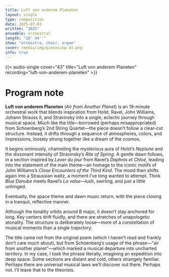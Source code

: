 ```yaml
---
title: Luft von anderem Planeten
layout: single
type: composition
date: 2025-07-03
written: "2025"
ensemble: orchestral
length: "18' 44''"
show: "orchestra, choir, organ"
cover: /media/img/pieces/op-43.png
info: true
---
```


{{< audio-single cover="43" title="Luft von anderem Planeten" recording="luft-von-anderem-planeten" >}}

# Program note

**Luft von anderem Planeten** (*Air from Another Planet*) is an 19-minute orchestral work that blends inspiration from Holst, Ravel, John Williams, Johann Strauss II, and Stravinsky into a single, eclectic journey through musical space. Much like the title—borrowed (perhaps misappropriated) from Schoenberg’s 2nd String Quartet—the piece doesn’t follow a clear-cut structure. Instead, it drifts through a sequence of atmospheres, colors, and impressions, loosely strung together like a dream of the cosmos.

It begins ominously, channeling the mysterious aura of Holst’s *Neptune* and the dissonant intensity of Stravinsky’s *Rite of Spring*. A gentle dawn follows, in a section inspired by *Lever du jour* from Ravel’s *Daphnis et Chloé*, leading into the statement of the main theme—an homage to the iconic motifs of John Williams’s *Close Encounters of the Third Kind*. The mood then shifts again into a Straussian waltz, a moment I’ve long wanted to attempt. Think *Blue Danube* meets Ravel’s *La valse*—lush, swirling, and just a little unhinged.

Eventually, the space theme and dawn music return, with the piece closing in a tranquil, reflective manner.

Although the tonality orbits around B major, it doesn’t stay anchored for long. Key centers drift fluidly, and there are stretches of unapologetic atonality. The structure is deliberately loose—more of a constellation of musical moments than a single trajectory.

The title came not from the original poem (which I haven’t read and frankly don’t care much about), but from Schoenberg’s usage of the phrase—“air from another planet”—which marked a musical departure into uncharted territory. In my case, I took the phrase literally, imagining an expedition into deep space. Some sections are distant and cold, others strangely familiar. Perhaps there are universal musical laws we’ll discover out there. Perhaps not. I’ll leave that to the theorists.
